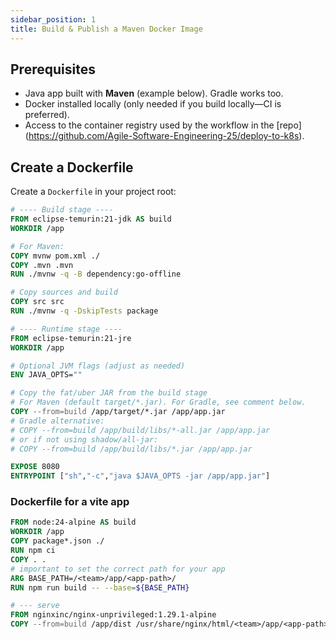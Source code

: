 ```yaml
---
sidebar_position: 1
title: Build & Publish a Maven Docker Image
---
```


## Prerequisites

- Java app built with **Maven** (example below). Gradle works too.
- Docker installed locally (only needed if you build locally—CI is preferred).
- Access to the container registry used by the workflow in the [repo] (https://github.com/Agile-Software-Engineering-25/deploy-to-k8s).

## Create a Dockerfile

Create a `Dockerfile` in your project root:

```dockerfile
# ---- Build stage ----
FROM eclipse-temurin:21-jdk AS build
WORKDIR /app

# For Maven:
COPY mvnw pom.xml ./
COPY .mvn .mvn
RUN ./mvnw -q -B dependency:go-offline

# Copy sources and build
COPY src src
RUN ./mvnw -q -DskipTests package

# ---- Runtime stage ----
FROM eclipse-temurin:21-jre
WORKDIR /app

# Optional JVM flags (adjust as needed)
ENV JAVA_OPTS=""

# Copy the fat/uber JAR from the build stage
# For Maven (default target/*.jar). For Gradle, see comment below.
COPY --from=build /app/target/*.jar /app/app.jar
# Gradle alternative:
# COPY --from=build /app/build/libs/*-all.jar /app/app.jar
# or if not using shadow/all-jar:
# COPY --from=build /app/build/libs/*.jar /app/app.jar

EXPOSE 8080
ENTRYPOINT ["sh","-c","java $JAVA_OPTS -jar /app/app.jar"]
```

### Dockerfile for a vite app

```dockerfile
FROM node:24-alpine AS build
WORKDIR /app
COPY package*.json ./
RUN npm ci
COPY . .
# important to set the correct path for your app
ARG BASE_PATH=/<team>/app/<app-path>/
RUN npm run build -- --base=${BASE_PATH}

# --- serve
FROM nginxinc/nginx-unprivileged:1.29.1-alpine
COPY --from=build /app/dist /usr/share/nginx/html/<team>/app/<app-path>/
```